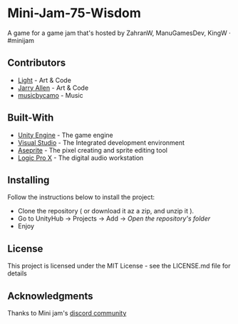 # Mini-Jam-75-Wisdom
A game for a game jam that's hosted by ZahranW, ManuGamesDev, KingW · #minijam

## Contributors
* [Light](https://twitter.com/T3amJoy) - Art &amp; Code
* [Jarry Allen](https://twitter.com/TomWalat) - Art &amp; Code
* [musicbycamo](https://www.instagram.com/musicbycamo/) - Music

## Built-With
* [Unity Engine](https://unity.com/) - The game engine
* [Visual Studio](https://visualstudio.microsoft.com/) - The Integrated development environment
* [Aseprite](https://www.aseprite.org/) - The pixel creating and sprite editing tool
* [Logic Pro X](https://www.apple.com/ae/logic-pro/) - The digital audio workstation

## Installing
Follow the instructions below to install the project:
* Clone the repository ( or download it az a zip, and unzip it ).
* Go to UnityHub -> Projects -> Add -> *Open the repository's folder*
* Enjoy

## License
This project is licensed under the MIT License - see the LICENSE.md file for details

## Acknowledgments
Thanks to Mini jam's [discord community](https://discord.gg/v9kUe5A)
